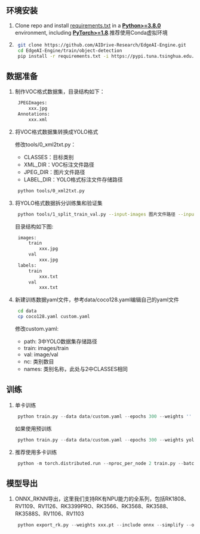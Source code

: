 ## 环境安装
1. Clone repo and install [requirements.txt](https://github.com/AIDrive-Research/EdgeAI-Engine/blob/main/train/object-detection/requirements.txt) in a [**Python>=3.8.0**](https://www.python.org/) environment, including [**PyTorch>=1.8**](https://pytorch.org/get-started/locally/).推荐使用Conda虚拟环境

2. ```bash
    git clone https://github.com/AIDrive-Research/EdgeAI-Engine.git
    cd EdgeAI-Engine/train/object-detection
    pip install -r requirements.txt -i https://pypi.tuna.tsinghua.edu.cn/simple/
   ```

## 数据准备
1. 制作VOC格式数据集，目录结构如下：

   ```bash
    JPEGImages:
    	xxx.jpg
    Annotations:
    	xxx.xml
   ```

2. 将VOC格式数据集转换成YOLO格式

   修改tools/0_xml2txt.py：
   - CLASSES：目标类别
   - XML_DIR：VOC标注文件路径
   - JPEG_DIR：图片文件路径
   - LABEL_DIR：YOLO格式标注文件存储路径

   ```bash
    python tools/0_xml2txt.py
   ```

3. 将YOLO格式数据拆分训练集和验证集

   ```bash
    python tools/1_split_train_val.py --input-images 图片文件路径 --input-labels YOLO格式标注文件存储路径 --output YOLO数据集存储路径
   ```

   目录结构如下图:

   ```bash
    images:
    	train
    		xxx.jpg
    	val
    		xxx.jpg
    labels:
    	train
    		xxx.txt
    	val
    		xxx.txt	
   ```

4. 新建训练数据yaml文件，参考data/coco128.yaml编辑自己的yaml文件

   ```bash
    cd data
    cp coco128.yaml custom.yaml
   ```

   修改custom.yaml:
   - path: 3中YOLO数据集存储路径
   - train: images/train
   - val: image/val
   - nc: 类别数目
   - names: 类别名称，此处与2中CLASSES相同

## 训练

1. 单卡训练

   ```python
    python train.py --data data/custom.yaml --epochs 300 --weights '' --cfg models/yolov5s.yaml --batch-size 128 --device 0
   ```

   如果使用预训练

   ```python
    python train.py --data data/custom.yaml --epochs 300 --weights yolov5s.pt --batch-size 128 --device 0
   ```

2. 推荐使用多卡训练

   ```python
    python -m torch.distributed.run --nproc_per_node 2 train.py --batch 64 --data data/custom.yaml --weights yolov5s.pt --device 0,1
   ```

## 模型导出
1. ONNX_RKNN导出，这里我们支持RK有NPU能力的全系列，包括RK1808、RV1109、RV1126、RK3399PRO、RK3566、RK3568、RK3588、RK3588S、RV1106、RV1103

   ```python
    python export_rk.py --weights xxx.pt --include onnx --simplify --opset 12 --rknpu rk3588
   ```
